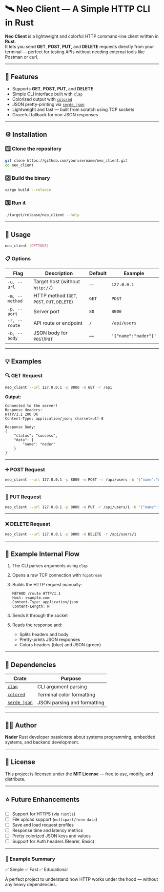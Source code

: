# 🛰️ Neo Client — A Simple HTTP CLI in Rust

**Neo Client** is a lightweight and colorful HTTP command-line client written in **Rust**.  
It lets you send **GET**, **POST**, **PUT**, and **DELETE** requests directly from your terminal — perfect for testing APIs without needing external tools like Postman or curl.

---

## 🚀 Features

- Supports **GET**, **POST**, **PUT**, and **DELETE**
- Simple CLI interface built with [`clap`](https://docs.rs/clap/latest/clap/)
- Colorized output with [`colored`](https://docs.rs/colored/)
- JSON pretty-printing via [`serde_json`](https://docs.rs/serde_json/)
- Lightweight and fast — built from scratch using TCP sockets
- Graceful fallback for non-JSON responses

---

## ⚙️ Installation

### 1️⃣ Clone the repository

```bash
git clone https://github.com/yourusername/neo_client.git
cd neo_client
```

### 2️⃣ Build the binary

```bash
cargo build --release
```

### 3️⃣ Run it

```bash
./target/release/neo_client --help
```

---

## 🧠 Usage

```bash
neo_client [OPTIONS]
```

### 📋 Options

| Flag           | Description                                  | Default | Example              |
| -------------- | -------------------------------------------- | ------- | -------------------- |
| `-u, --url`    | Target host (without `http://`)              | —       | `127.0.0.1`          |
| `-m, --method` | HTTP method (`GET`, `POST`, `PUT`, `DELETE`) | `GET`   | `POST`               |
| `-p, --port`   | Server port                                  | `80`    | `8000`               |
| `-r, --route`  | API route or endpoint                        | `/`     | `/api/users`         |
| `-b, --body`   | JSON body for `POST`/`PUT`                   | —       | `'{"name":"nader"}'` |

---

## 💡 Examples

### 🔍 GET Request

```bash
neo_client --url 127.0.0.1 -p 8000 -m GET -r /api
```

**Output:**

```
Connected to the server!
Response Headers:
HTTP/1.1 200 OK
Content-Type: application/json; charset=utf-8

Response Body:
{
    "status": "success",
    "data": {
        "name": "nader"
    }
}
```

---

### ➕ POST Request

```bash
neo_client --url 127.0.0.1 -p 8000 -m POST -r /api/users -b '{"name":"nader"}'
```

---

### 📝 PUT Request

```bash
neo_client --url 127.0.0.1 -p 8000 -m PUT -r /api/users/1 -b '{"name":"updated name"}'
```

---

### ❌ DELETE Request

```bash
neo_client --url 127.0.0.1 -p 8000 -m DELETE -r /api/users/1
```

---

## 🧩 Example Internal Flow

1. The CLI parses arguments using `clap`
2. Opens a raw TCP connection with `TcpStream`
3. Builds the HTTP request manually:

   ```
   METHOD /route HTTP/1.1
   Host: example.com
   Content-Type: application/json
   Content-Length: N
   ```

4. Sends it through the socket
5. Reads the response and:

   - Splits headers and body
   - Pretty-prints JSON responses
   - Colors headers (blue) and JSON (green)

---

## 🧰 Dependencies

| Crate                                       | Purpose                     |
| ------------------------------------------- | --------------------------- |
| [`clap`](https://docs.rs/clap/)             | CLI argument parsing        |
| [`colored`](https://docs.rs/colored/)       | Terminal color formatting   |
| [`serde_json`](https://docs.rs/serde_json/) | JSON parsing and formatting |

---

## 🧑‍💻 Author

**Nader**
Rust developer passionate about systems programming, embedded systems, and backend development.

---

## 📄 License

This project is licensed under the **MIT License** — free to use, modify, and distribute.

---

## ⭐️ Future Enhancements

- [ ] Support for HTTPS (via `rustls`)
- [ ] File upload support (`multipart/form-data`)
- [ ] Save and load request profiles
- [ ] Response time and latency metrics
- [ ] Pretty colorized JSON keys and values
- [ ] Support for Auth headers (Bearer, Basic)

---

### 💬 Example Summary

✅ Simple
✅ Fast
✅ Educational

A perfect project to understand how HTTP works under the hood — without any heavy dependencies.
